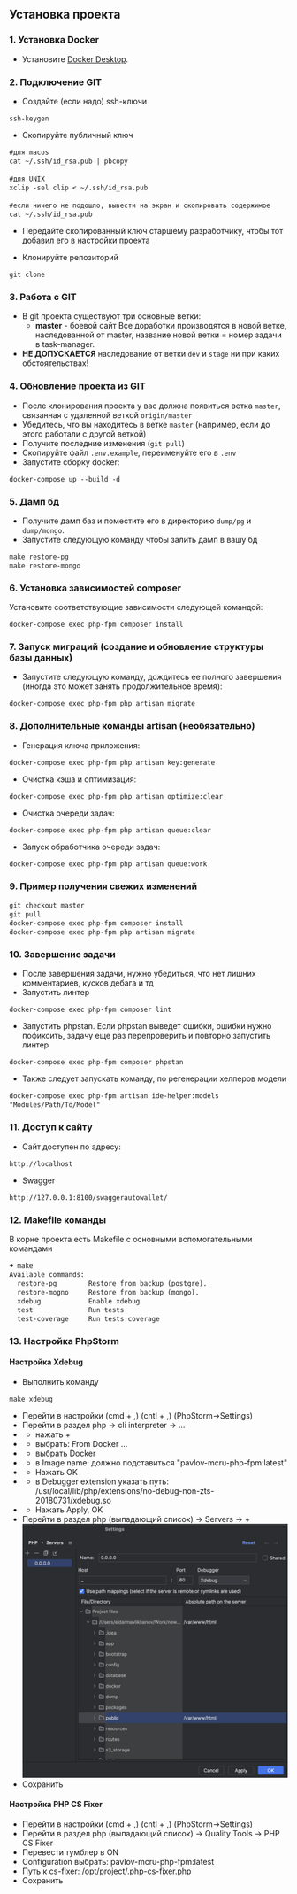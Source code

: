 ## Установка проекта

### 1. Установка Docker

- Установите [Docker Desktop][link-docker].

### 2. Подключение GIT

- Создайте (если надо) ssh-ключи
```
ssh-keygen
```
- Скопируйте публичный ключ
```
#для macos
cat ~/.ssh/id_rsa.pub | pbcopy 

#для UNIX
xclip -sel clip < ~/.ssh/id_rsa.pub 

#если ничего не подошло, вывести на экран и скопировать содержимое
cat ~/.ssh/id_rsa.pub
```
- Передайте скопированный ключ старшему разработчику, чтобы тот добавил его в настройки проекта

- Клонируйте репозиторий
```
git clone 
```

### 3. Работа с GIT

- В git проекта существуют три основные ветки:
    - **master** - боевой сайт
      Все доработки производятся в новой ветке, наследованной от master, название новой ветки = номер задачи в task-manager.
- **НЕ ДОПУСКАЕТСЯ** наследование от ветки `dev` и `stage` ни при каких обстоятельствах!

### 4. Обновление проекта из GIT

- После клонирования проекта у вас должна появиться ветка `master`, связанная с удаленной веткой `origin/master`
- Убедитесь, что вы находитесь в ветке `master` (например, если до этого работали с другой веткой)
- Получите последние изменения (`git pull`)
- Скопируйте файл `.env.example`, переименуйте его в `.env`
- Запустите сборку docker:
```
docker-compose up --build -d
```

### 5. Дамп бд

- Получите дамп баз и поместите его в директорию `dump/pg` и `dump/mongo`.
- Запустите следующую команду чтобы залить дамп в вашу бд
```
make restore-pg
make restore-mongo
```

### 6. Установка зависимостей composer

Установите соответствующие зависимости следующей командой:

```
docker-compose exec php-fpm composer install
```

### 7. Запуск миграций (создание и обновление структуры базы данных)

- Запустите следующую команду, дождитесь ее полного завершения (иногда это может занять продолжительное время):

```
docker-compose exec php-fpm php artisan migrate
```

### 8. Дополнительные команды artisan (необязательно)

- Генерация ключа приложения:

```
docker-compose exec php-fpm php artisan key:generate
```


- Очистка кэша и оптимизация:

```
docker-compose exec php-fpm php artisan optimize:clear
```

- Очистка очереди задач:

```
docker-compose exec php-fpm php artisan queue:clear
```

- Запуск обработчика очереди задач:

```
docker-compose exec php-fpm php artisan queue:work
```

### 9. Пример получения свежих изменений

```
git checkout master
git pull
docker-compose exec php-fpm composer install
docker-compose exec php-fpm php artisan migrate
```

### 10. Завершение задачи

- После завершения задачи, нужно убедиться, что нет лишних комментариев, кусков дебага и тд
- Запустить линтер

```
docker-compose exec php-fpm composer lint
```

- Запустить phpstan. Если phpstan выведет ошибки, ошибки нужно пофиксить, задачу еще раз перепроверить и повторно запустить линтер

```
docker-compose exec php-fpm composer phpstan
```

- Также следует запускать команду, по регенерации хелперов модели

```
docker-compose exec php-fpm artisan ide-helper:models "Modules/Path/To/Model"
```

### 11. Доступ к сайту

- Сайт доступен по адресу:

```
http://localhost
```

- Swagger

```
http://127.0.0.1:8100/swaggerautowallet/
```

### 12. Makefile команды

В корне проекта есть Makefile с основными вспомогательными командами
```shell
➜ make
Available commands:
  restore-pg        Restore from backup (postgre).
  restore-mogno     Restore from backup (mongo).
  xdebug            Enable xdebug
  test              Run tests
  test-coverage     Run tests coverage
```

### 13. Настройка PhpStorm

#### Настройка Xdebug

- Выполнить команду

```
make xdebug
```

- Перейти в настройки (cmd + ,) (cntl + ,) (PhpStorm->Settings)
- Перейти в раздел php -> cli interpreter -> ...
- - нажать +
- - выбрать: From Docker ...
- - выбрать Docker
- - в Image name: должно подставиться "pavlov-mcru-php-fpm:latest"
- - Нажать OK
- - в Debugger extension указать путь: /usr/local/lib/php/extensions/no-debug-non-zts-20180731/xdebug.so
- - Нажать Apply, OK
- Перейти в раздел php (выпадающий список) -> Servers -> +
  ![Xdebug Server](./docker/instruction/xdebug_server.png)
- Сохранить

#### Настройка PHP CS Fixer

- Перейти в настройки (cmd + ,) (cntl + ,) (PhpStorm->Settings)
- Перейти в раздел php (выпадающий список) -> Quality Tools -> PHP CS Fixer
- Перевести тумблер в ON
- Configuration выбрать: pavlov-mcru-php-fpm:latest
- Путь к cs-fixer: /opt/project/.php-cs-fixer.php
- Сохранить


[link-laravel]: https://laravel.com/docs
[link-docker]: https://www.docker.com/products/docker-desktop/
